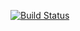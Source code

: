 
[![Build Status](https://travis-ci.com/PabRod/toypy.svg?token=Fq3EdNLAbvvXT6TczBaZ&branch=master)](https://travis-ci.com/PabRod/toypy)
